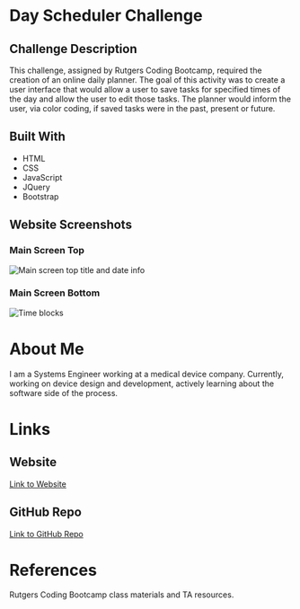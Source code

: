 # Day Scheduler Challenge

## Challenge Description
This challenge, assigned by Rutgers Coding Bootcamp, required the creation of an online daily planner. The goal of this activity was to create a user interface that would allow a user to save tasks for specified times of the day and allow the user to edit those tasks. The planner would inform the user, via color coding, if saved tasks were in the past, present or future. 

## Built With
* HTML
* CSS
* JavaScript
* JQuery
* Bootstrap

## Website Screenshots
### Main Screen Top
![Main screen top title and date info](https://user-images.githubusercontent.com/81491306/119274727-54382980-bbdf-11eb-9f2e-6b3c37e68196.JPG)

### Main Screen Bottom
![Time blocks](https://user-images.githubusercontent.com/81491306/119274769-93ff1100-bbdf-11eb-8a26-df1201e645a0.JPG)

# About Me
I am a Systems Engineer working at a medical device company. Currently, working on device design and development, actively learning about the software side of the process.

# Links
## Website
[Link to Website](https://lchinquee.github.io/humorite/)

## GitHub Repo
[Link to GitHub Repo](https://github.com/lchinquee/humorite)

# References
Rutgers Coding Bootcamp class materials and TA resources.